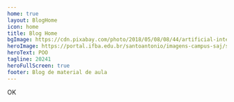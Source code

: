 ```yaml
---
home: true
layout: BlogHome
icon: home
title: Blog Home
bgImage: https://cdn.pixabay.com/photo/2018/05/08/08/44/artificial-intelligence-3382507_960_720.jpg
heroImage: https://portal.ifba.edu.br/santoantonio/imagens-campus-saj/santoantoniodejesus160x240px.jpg
heroText: POO
tagline: 20241
heroFullScreen: true
footer: Blog de material de aula
---
```

OK

